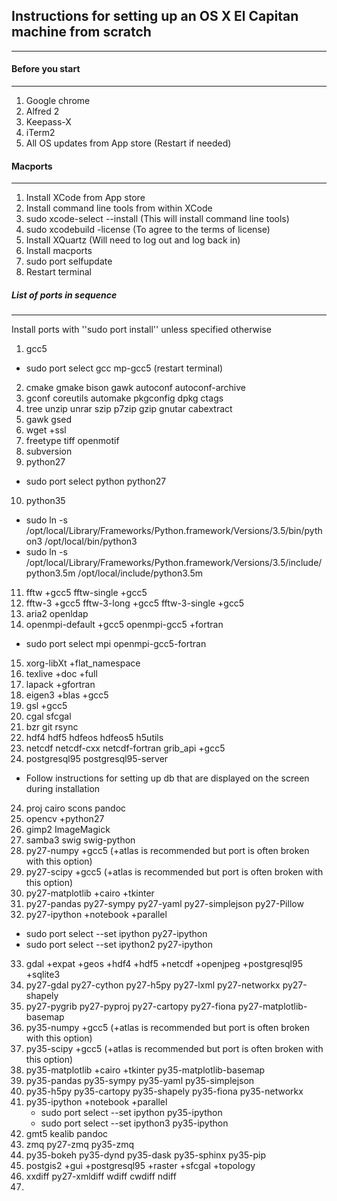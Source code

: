 ## Instructions for setting up an OS X El Capitan machine from scratch
------------

#### Before you start
----------
1. Google chrome
2. Alfred 2
3. Keepass-X
4. iTerm2
5. All OS updates from App store (Restart if needed)


#### Macports
---------

1. Install XCode from App store
2. Install command line tools from within XCode
3. sudo xcode-select --install   (This will install command line tools)
4. sudo xcodebuild -license    (To agree to the terms of license)
5. Install XQuartz (Will need to log out and log back in)
6. Install macports
7. sudo port selfupdate
8. Restart terminal

##### List of ports in sequence
----------
Install ports with ''sudo port install'' unless specified otherwise

1. gcc5
  * sudo port select gcc mp-gcc5 (restart terminal)
2. cmake gmake bison gawk autoconf autoconf-archive 
3. gconf coreutils automake pkgconfig dpkg ctags
4. tree unzip unrar szip p7zip gzip gnutar cabextract
5. gawk gsed 
6. wget +ssl
7. freetype tiff openmotif 
8. subversion
9. python27
  * sudo port select python python27
10. python35
  * sudo ln -s /opt/local/Library/Frameworks/Python.framework/Versions/3.5/bin/python3 /opt/local/bin/python3
  * sudo ln -s /opt/local/Library/Frameworks/Python.framework/Versions/3.5/include/python3.5m /opt/local/include/python3.5m
11. fftw +gcc5  fftw-single +gcc5
12. fftw-3 +gcc5  fftw-3-long +gcc5 fftw-3-single +gcc5
13. aria2 openldap
14. openmpi-default +gcc5 openmpi-gcc5 +fortran
  * sudo port select mpi openmpi-gcc5-fortran
15. xorg-libXt +flat_namespace  
16. texlive +doc +full
17. lapack +gfortran
18. eigen3 +blas +gcc5
19. gsl +gcc5
19. cgal sfcgal 
20. bzr git rsync
21. hdf4 hdf5 hdfeos hdfeos5 h5utils
22. netcdf netcdf-cxx netcdf-fortran grib_api +gcc5
23. postgresql95 postgresql95-server
   * Follow instructions for setting up db that are displayed on the screen during installation
24. proj cairo scons pandoc
25. opencv +python27
26. gimp2 ImageMagick
27. samba3 swig swig-python
28. py27-numpy +gcc5    (+atlas is recommended but port is often broken with this option)
29. py27-scipy +gcc5    (+atlas is recommended but port is often broken with this option)
30. py27-matplotlib +cairo +tkinter 
31. py27-pandas py27-sympy py27-yaml py27-simplejson py27-Pillow
32. py27-ipython +notebook +parallel
   * sudo port select --set ipython py27-ipython
   * sudo port select --set ipython2 py27-ipython
33. gdal +expat +geos +hdf4 +hdf5 +netcdf +openjpeg +postgresql95 +sqlite3 
34. py27-gdal py27-cython py27-h5py py27-lxml py27-networkx py27-shapely
35. py27-pygrib py27-pyproj py27-cartopy py27-fiona py27-matplotlib-basemap
36. py35-numpy +gcc5 (+atlas is recommended but port is often broken with this option)
37. py35-scipy +gcc5 (+atlas is recommended but port is often broken with this option)
38. py35-matplotlib +cairo +tkinter py35-matplotlib-basemap
39. py35-pandas py35-sympy py35-yaml py35-simplejson
40. py35-h5py py35-cartopy py35-shapely py35-fiona py35-networkx
41. py35-ipython +notebook +parallel
    * sudo port select --set ipython py35-ipython
    * sudo port select --set ipython3 py35-ipython
42. gmt5 kealib pandoc
43. zmq py27-zmq py35-zmq
44. py35-bokeh py35-dynd py35-dask py35-sphinx py35-pip
45. postgis2 +gui +postgresql95 +raster +sfcgal +topology
46. xxdiff py27-xmldiff wdiff cwdiff ndiff
47. 
